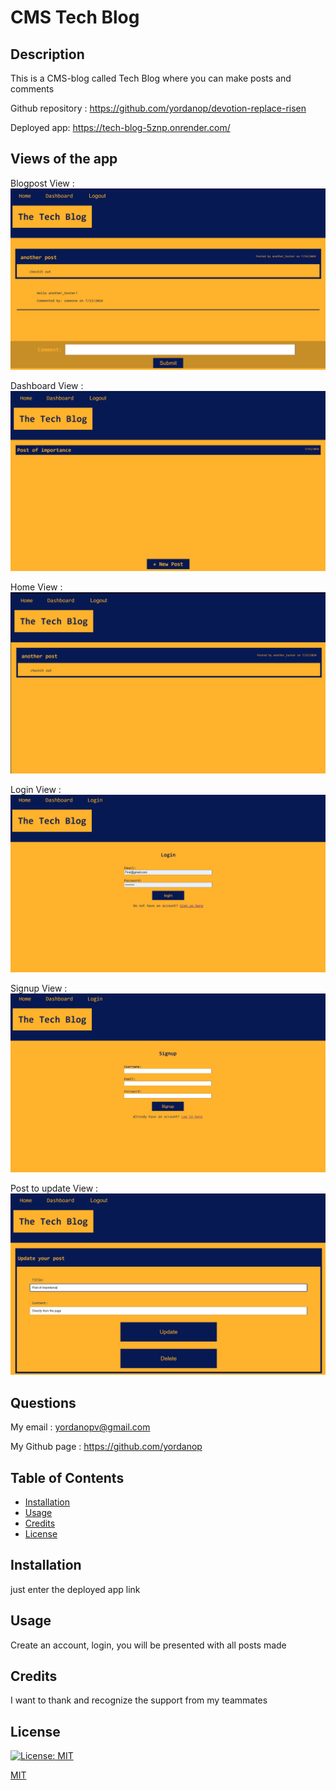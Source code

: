 # CMS Tech Blog
  
  ## Description

  This is a CMS-blog called Tech Blog where you can make posts and comments


  Github repository : https://github.com/yordanop/devotion-replace-risen

  Deployed app: https://tech-blog-5znp.onrender.com/


  ## Views of the app

  Blogpost View :
  ![Blogpost View](./public/assets/Blogpost_Info.png)

  Dashboard View :
  ![Dashboard View](./public/assets/Dashboard.png)

  Home View :
  ![Home View](./public/assets/Home.png)

  Login View :
  ![Login View](./public/assets/Login.png)

  Signup View :
  ![Signup View](./public/assets/Signup.png)

  Post to update View :
  ![Post to update View](./public/assets/Update_Blogpost.png)
  

  ## Questions

  My email : yordanopv@gmail.com
  
  My Github page : https://github.com/yordanop

  ## Table of Contents

- [Installation](#installation)
- [Usage](#usage)
- [Credits](#credits)
- [License](#license)

## Installation

just enter the deployed app link

## Usage

Create an account, login, you will be presented with all posts made

## Credits
I want to thank and recognize the support from my teammates



## License

[![License: MIT](https://img.shields.io/badge/License-MIT-yellow.svg)](https://opensource.org/licenses/MIT)

   [MIT](https://choosealicense.com/licenses/mit/)


  